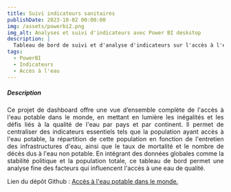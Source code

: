 ```yaml
---
title: Suivi indicateurs sanitaires
publishDate: 2023-10-02 00:00:00
img: /assets/powerbi2.png
img_alt: Analyses et suivi d'indicateurs avec Power BI deskstop
description: |
  Tableau de bord de suivi et d'analyse d'indicateurs sur l'accès à l'eau potable dans le monde. 
tags:
  - PowerBI
  - Indicateurs
  - Accès à l'eau
---
```


##### Description 


<p style="text-align: justify;">
Ce projet de dashboard offre une vue d’ensemble complète de l'accès à l'eau potable dans le monde, en mettant en lumière les inégalités et les défis liés à la qualité de l'eau par pays et par continent. Il permet de centraliser des indicateurs essentiels tels que la population ayant accès à l'eau potable, la répartition de cette population en fonction de l'entretien des infrastructures d'eau, ainsi que le taux de mortalité et le nombre de décès dus à l'eau non potable. En intégrant des données globales comme la stabilité politique et la population totale, ce tableau de bord permet une analyse fine des facteurs qui influencent l'accès à une eau de qualité.
</p>

Lien du dépôt Github : <a href="https://github.com/JulienBIDIAS/TableauDeBord.git">Accès à l'eau potable dans le monde.</a>


